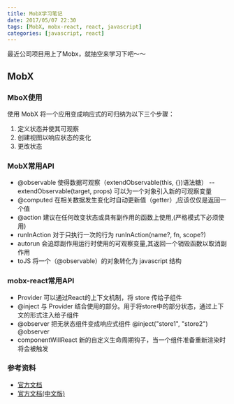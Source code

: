 ```yaml
---
title: MobX学习笔记
date: 2017/05/07 22:30
tags: [MobX, mobx-react, react, javascript]
categories: [javascript, react]
---
```


最近公司项目用上了Mobx，就抽空来学习下吧～～
<!-- more -->
## MobX

### MboX使用
使用 MobX 将一个应用变成响应式的可归纳为以下三个步骤：
1. 定义状态并使其可观察
2. 创建视图以响应状态的变化
3. 更改状态

### MobX常用API
* @observable 使得数据可观察（extendObservable(this, {})语法糖）
-- extendObservable(target, props) 可以为一个对象引入新的可观察变量
* @computed 在相关数据发生变化时自动更新值（getter）,应该仅仅是返回一个值
* @action 建议在任何改变状态或具有副作用的函数上使用,(严格模式下必须使用)
* runInAction 对于只执行一次的行为 runInAction(name?, fn, scope?)
* autorun 会追踪副作用运行时使用的可观察变量,其返回一个销毁函数以取消副作用
* toJS 将一个（@observable）的对象转化为 javascript 结构

### mobx-react常用API
* Provider 可以通过React的上下文机制，将 store 传给子组件
* @inject 与 Provider 结合使用的部分。用于将store中的部分状态，通过上下文的形式注入给子组件  
* @observer 把无状态组件变成响应式组件 @inject("store1", "store2") @observer
* componentWillReact 新的自定义生命周期钩子，当一个组件准备重新渲染时将会被触发

### 参考资料
* [官方文档](https://mobx.js.org/index.html)
* [官方文档(中文版)](http://cn.mobx.js.org/)
